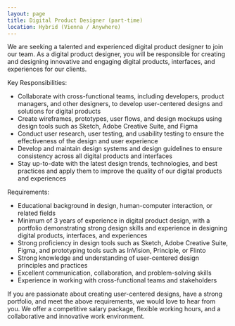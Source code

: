 ```yaml
---
layout: page
title: Digital Product Designer (part-time)
location: Hybrid (Vienna / Anywhere)
---
```




We are seeking a talented and experienced digital product designer to join our team. As a digital product designer, you will be responsible for creating and designing innovative and engaging digital products, interfaces, and experiences for our clients.

Key Responsibilities:
* Collaborate with cross-functional teams, including developers, product managers, and other designers, to develop user-centered designs and solutions for digital products
* Create wireframes, prototypes, user flows, and design mockups using design tools such as Sketch, Adobe Creative Suite, and Figma
* Conduct user research, user testing, and usability testing to ensure the effectiveness of the design and user experience
* Develop and maintain design systems and design guidelines to ensure consistency across all digital products and interfaces
* Stay up-to-date with the latest design trends, technologies, and best practices and apply them to improve the quality of our digital products and experiences

Requirements:
* Educational background in design, human-computer interaction, or related fields
* Minimum of 3 years of experience in digital product design, with a portfolio demonstrating strong design skills and experience in designing digital products, interfaces, and experiences
* Strong proficiency in design tools such as Sketch, Adobe Creative Suite, Figma, and prototyping tools such as InVision, Principle, or Flinto
* Strong knowledge and understanding of user-centered design principles and practices
* Excellent communication, collaboration, and problem-solving skills
* Experience in working with cross-functional teams and stakeholders

If you are passionate about creating user-centered designs, have a strong portfolio, and meet the above requirements, we would love to hear from you. We offer a competitive salary package, flexible working hours, and a collaborative and innovative work environment.
